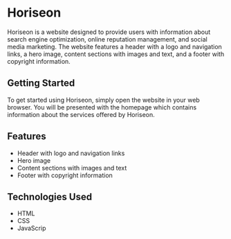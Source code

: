 # Horiseon

Horiseon is a website designed to provide users with information about search engine optimization, online reputation management, and social media marketing. The website features a header with a logo and navigation links, a hero image, content sections with images and text, and a footer with copyright information.

## Getting Started

To get started using Horiseon, simply open the website in your web browser. You will be presented with the homepage which contains information about the services offered by Horiseon.

## Features

* Header with logo and navigation links
* Hero image
* Content sections with images and text
* Footer with copyright information

## Technologies Used

* HTML
* CSS
* JavaScrip 